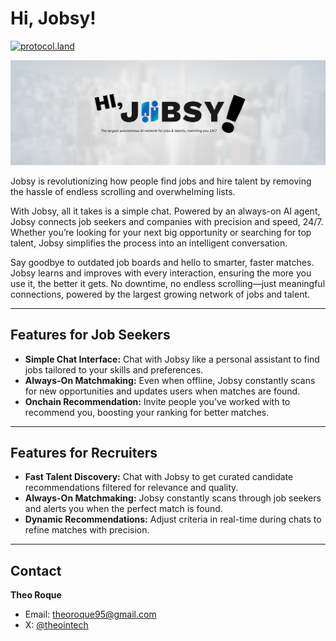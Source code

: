 # Hi, Jobsy!

[![protocol.land](https://arweave.net/eZp8gOeR8Yl_cyH9jJToaCrt2He1PHr0pR4o-mHbEcY)](https://protocol.land/#/repository/MW_d-tNTHLFqwtlyXD7gdzKUpiHbOpymCGFO1b1kNkw)

![Jobsy Banner](https://github.com/TheoInTech/hijobsy-ai/blob/main/public/assets/banner.png?raw=true)

Jobsy is revolutionizing how people find jobs and hire talent by removing the hassle of endless scrolling and overwhelming lists.

With Jobsy, all it takes is a simple chat. Powered by an always-on AI agent, Jobsy connects job seekers and companies with precision and speed, 24/7. Whether you’re looking for your next big opportunity or searching for top talent, Jobsy simplifies the process into an intelligent conversation.

Say goodbye to outdated job boards and hello to smarter, faster matches. Jobsy learns and improves with every interaction, ensuring the more you use it, the better it gets. No downtime, no endless scrolling—just meaningful connections, powered by the largest growing network of jobs and talent.

---

## Features for Job Seekers

- **Simple Chat Interface:** Chat with Jobsy like a personal assistant to find jobs tailored to your skills and preferences.
- **Always-On Matchmaking:** Even when offline, Jobsy constantly scans for new opportunities and updates users when matches are found.
- **Onchain Recommendation:** Invite people you’ve worked with to recommend you, boosting your ranking for better matches.

---

## Features for Recruiters

- **Fast Talent Discovery:** Chat with Jobsy to get curated candidate recommendations filtered for relevance and quality.
- **Always-On Matchmaking:** Jobsy constantly scans through job seekers and alerts you when the perfect match is found.
- **Dynamic Recommendations:** Adjust criteria in real-time during chats to refine matches with precision.

---

## Contact

**Theo Roque**

- Email: [theoroque95@gmail.com](mailto:theoroque95@gmail.com)
- X: [@theointech](https://x.com/theointech)

